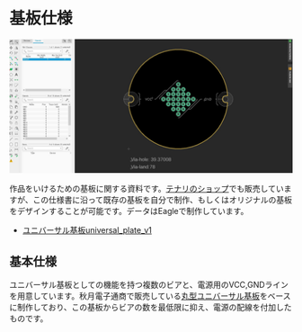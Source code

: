 # 基板仕様

![pcbtop](assets/readme_top.jpg)

作品をいけるための基板に関する資料です。[テナリのショップ](https://shop.tenari.jp/)でも販売していますが、この仕様書に沿って既存の基板を自分で制作、もしくはオリジナルの基板をデザインすることが可能です。データはEagleで制作しています。

- [ユニバーサル基板universal_plate_v1](universal_plate_v1)

## 基本仕様

ユニバーサル基板としての機能を持つ複数のビアと、電源用のVCC,GNDラインを用意しています。秋月電子通商で販売している[丸型ユニバーサル基板](http://akizukidenshi.com/catalog/g/gP-08755/)をベースに制作しており、この基板からビアの数を最低限に抑え、電源の配線を付加したものです。